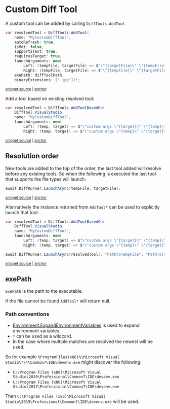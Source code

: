 <!--
GENERATED FILE - DO NOT EDIT
This file was generated by [MarkdownSnippets](https://github.com/SimonCropp/MarkdownSnippets).
Source File: /docs/mdsource/diff-tool.custom.source.md
To change this file edit the source file and then run MarkdownSnippets.
-->

# Custom Diff Tool

A custom tool can be added by calling `DiffTools.AddTool`

<!-- snippet: AddTool -->
<a id='snippet-addtool'></a>
```cs
var resolvedTool = DiffTools.AddTool(
    name: "MyCustomDiffTool",
    autoRefresh: true,
    isMdi: false,
    supportsText: true,
    requiresTarget: true,
    launchArguments: new(
        Left: (tempFile, targetFile) => $"\"{targetFile}\" \"{tempFile}\"",
        Right: (tempFile, targetFile) => $"\"{tempFile}\" \"{targetFile}\""),
    exePath: diffToolPath,
    binaryExtensions: [".jpg"])!;
```
<sup><a href='/src/DiffEngine.Tests/DiffToolsTest.cs#L19-L33' title='Snippet source file'>snippet source</a> | <a href='#snippet-addtool' title='Start of snippet'>anchor</a></sup>
<!-- endSnippet -->

Add a tool based on existing resolved tool:

<!-- snippet: AddToolBasedOn -->
<a id='snippet-addtoolbasedon'></a>
```cs
var resolvedTool = DiffTools.AddToolBasedOn(
    DiffTool.VisualStudio,
    name: "MyCustomDiffTool",
    launchArguments: new(
        Left: (temp, target) => $"\"custom args \"{target}\" \"{temp}\"",
        Right: (temp, target) => $"\"custom args \"{temp}\" \"{target}\""))!;
```
<sup><a href='/src/DiffEngine.Tests/DiffToolsTest.cs#L65-L74' title='Snippet source file'>snippet source</a> | <a href='#snippet-addtoolbasedon' title='Start of snippet'>anchor</a></sup>
<!-- endSnippet -->


## Resolution order

New tools are added to the top of the order, the last tool added will resolve before any existing tools. So when the following is executed the last tool that supports the file types will launch:

<!-- snippet: DiffRunnerLaunch -->
<a id='snippet-diffrunnerlaunch'></a>
```cs
await DiffRunner.LaunchAsync(tempFile, targetFile);
```
<sup><a href='/src/DiffEngine.Tests/DiffRunnerTests.cs#L63-L67' title='Snippet source file'>snippet source</a> | <a href='#snippet-diffrunnerlaunch' title='Start of snippet'>anchor</a></sup>
<!-- endSnippet -->

Alternatively the instance  returned from `AddTool*` can be used to explicitly launch that tool.

<!-- snippet: AddToolAndLaunch -->
<a id='snippet-addtoolandlaunch'></a>
```cs
var resolvedTool = DiffTools.AddToolBasedOn(
    DiffTool.VisualStudio,
    name: "MyCustomDiffTool",
    launchArguments: new(
        Left: (temp, target) => $"\"custom args \"{target}\" \"{temp}\"",
        Right: (temp, target) => $"\"custom args \"{temp}\" \"{target}\""));

await DiffRunner.LaunchAsync(resolvedTool!, "PathToTempFile", "PathToTargetFile");
```
<sup><a href='/src/DiffEngine.Tests/DiffToolsTest.cs#L85-L96' title='Snippet source file'>snippet source</a> | <a href='#snippet-addtoolandlaunch' title='Start of snippet'>anchor</a></sup>
<!-- endSnippet -->


## exePath

`exePath` is the path to the executable.

If the file cannot be found `AddTool*` will return null.


### Path conventions

 * [Environment.ExpandEnvironmentVariables](https://docs.microsoft.com/en-us/dotnet/api/system.environment.expandenvironmentvariables) is used to expand environment variables.
 * `*` can be used as a wildcard.
 * In the case where multiple matches are resolved the newest will be used.

So for example `%ProgramFiles(x86)%\Microsoft Visual Studio\*\*\Common7\IDE\devenv.exe` might discover the following:

 * `C:\Program Files (x86)\Microsoft Visual Studio\2019\Professional\Common7\IDE\devenv.exe`
 * `C:\Program Files (x86)\Microsoft Visual Studio\2017\Professional\Common7\IDE\devenv.exe`

Then `C:\Program Files (x86)\Microsoft Visual Studio\2019\Professional\Common7\IDE\devenv.exe` will be used.
